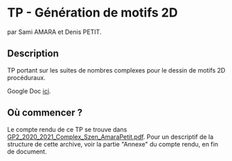 # TP - Génération de motifs 2D
par Sami AMARA et Denis PETIT.

## Description
TP portant sur les suites de nombres complexes pour le dessin de motifs 2D procéduraux.

Google Doc [ici](https://docs.google.com/document/d/14fUDx34dhya4yISxPC9Fv_ZMERPfgBWwKNS1oz6qy0Y/edit#).

## Où commencer ?

Le compte rendu de ce TP se trouve dans [GP2_2020_2021_Complex_Szen_AmaraPetit.pdf](GP2_2020_2021_Complex_Szen_AmaraPetit.pdf).
Pour un descriptif de la structure de cette archive, voir la partie "Annexe" du compte rendu, en fin de document.